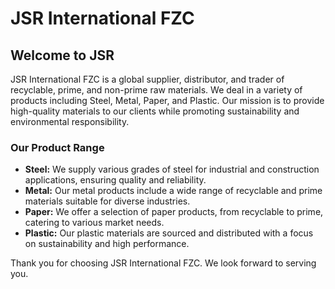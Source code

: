 # JSR International FZC

## Welcome to JSR

JSR International FZC is a global supplier, distributor, and trader of recyclable, prime, and non-prime raw materials. We deal in a variety of products including Steel, Metal, Paper, and Plastic. Our mission is to provide high-quality materials to our clients while promoting sustainability and environmental responsibility.

### Our Product Range
- **Steel:** We supply various grades of steel for industrial and construction applications, ensuring quality and reliability.
- **Metal:** Our metal products include a wide range of recyclable and prime materials suitable for diverse industries.
- **Paper:** We offer a selection of paper products, from recyclable to prime, catering to various market needs.
- **Plastic:** Our plastic materials are sourced and distributed with a focus on sustainability and high performance.

Thank you for choosing JSR International FZC. We look forward to serving you.
